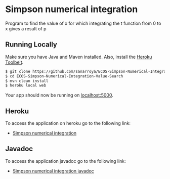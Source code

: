 # Simpson numerical integration

Program to find the value of x for which integrating the t function from 0 to x gives a result of p

## Running Locally

Make sure you have Java and Maven installed.  Also, install the [Heroku Toolbelt](https://toolbelt.heroku.com/).

```sh
$ git clone https://github.com/sanarroya/ECOS-Simpson-Numerical-Integration.git
$ cd ECOS-Simpson-Numerical-Integration-Value-Search
$ mvn clean install
$ heroku local web
```

Your app should now be running on [localhost:5000](http://localhost:5000/).

## Heroku

To access the application on heroku go to the following link:

- [Simpson numerical integration](https://shrouded-hamlet-63058.herokuapp.com/simpsonIntegralXValue)

## Javadoc

To access the application javadoc go to the following link:
- [Simpson numerical integration javadoc](http://sanarroya.github.io/ECOS-Simpson-Numerical-Integration/target/site/apidocs/index.html)

